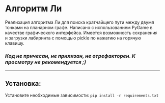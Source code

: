 # Алгоритм Ли


Реализация алгоритма Ли для поиска кратчайщего пути между двумя точками на планарном графе. Написано с использованием PyGame в качестве графического интерфейса. Имеется возможность сохранения и загрузки лабиринта с помощью pickle по нажатию на горячую клавишу.

### **_Код не причесан, не прилизан, не отрефакторен. К просмотру не рекомендуется ;)_**

____

Установка:
-----------

Установите необходимые зависимости: ```pip install -r requirements.txt```

